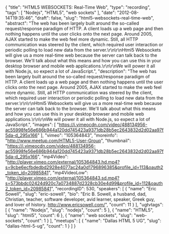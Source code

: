 {
  "title": "HTML5 WEBSOCKETS: Real-Time Web",
  "type": "recording",
  "tags": [
    "Nodejs",
    "HTML5",
    "web sockets"
  ],
  "date": "2012-08-14T19:35:46",
  "draft": false,
  "slug": "html5-websockets-real-time-web",
  "abstract": "The web has been largely built around the so-called request/response paradigm of HTTP. A client loads up a web page and then nothing happens until the user clicks onto the next page. Around 2005, AJAX started to make the web feel more dynamic. Still, all HTTP communication was steered by the client, which required user interaction or periodic polling to load new data from the server.\r\n\r\nHtml5 Websockets will give us a more real-time web because the server can talk back to the browser. We'll talk about what this means and how you can use this in your desktop browser and mobile web applications.\r\n\r\nWe will power it all with Node.js, so expect a lot of JavaScript.",
  "description": "The web has been largely built around the so-called request/response paradigm of HTTP. A client loads up a web page and then nothing happens until the user clicks onto the next page. Around 2005, AJAX started to make the web feel more dynamic. Still, all HTTP communication was steered by the client, which required user interaction or periodic polling to load new data from the server.\r\n\r\nHtml5 Websockets will give us a more real-time web because the server can talk back to the browser. We'll talk about what this means and how you can use this in your desktop browser and mobile web applications.\r\n\r\nWe will power it all with Node.js, so expect a lot of JavaScript.",
  "images": [
    "https://i.vimeocdn.com/video/488134956-ac55998fe56e686b944a120dd745423a9371db28b5ec2643832d2d02aa97f5da-d_295x166"
  ],
  "vimeo": "105364843",
  "moreinfo": "http://www.meetup.com/HTML5-User-Group",
  "thumbnail": "https://i.vimeocdn.com/video/488134956-ac55998fe56e686b944a120dd745423a9371db28b5ec2643832d2d02aa97f5da-d_295x166",
  "mp4Video": "http://player.vimeo.com/external/105364843.hd.mp4?s=9cbe6ecfbdedbd2928e4077ac24a0d1796896385&profile_id=113&oauth2_token_id=20985841",
  "mp4VideoLow": "http://player.vimeo.com/external/105364843.sd.mp4?s=573bbdc02424d920c7a0734887d2328cb30e4d99&profile_id=112&oauth2_token_id=20985841",
  "recordingID": 530,
  "speakers": [
    {
      "name": "Eric Sowell",
      "slug": "eric-sowell",
      "bio": "Eric B. Sowell, a husband, dad, Christian, teacher, software developer, avid learner, speaker, Greek guy, and lover of history.  http://www.ericsowell.com/",
      "count": 11
    }
  ],
  "ugtvtags": [
    {
      "name": "Nodejs",
      "slug": "nodejs",
      "count": 5
    },
    {
      "name": "HTML5",
      "slug": "html5",
      "count": 6
    },
    {
      "name": "web sockets",
      "slug": "web-sockets",
      "count": 1
    }
  ],
  "meetups": [
    {
      "name": "Dallas HTML 5 UG",
      "slug": "dallas-html-5-ug",
      "count": 1
    }
  ]
}
